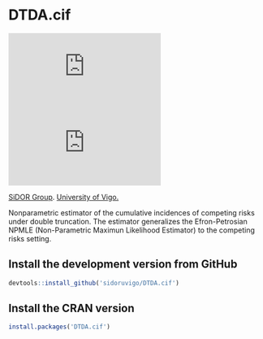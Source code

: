 # DTDA.cif
[![Downloads](http://cranlogs.r-pkg.org/badges/DTDA.cif)](https://cran.r-project.org/package=DTDA.cif)
 [![CRAN_Status_Badge](http://www.r-pkg.org/badges/version/DTDA.cif)](https://cran.r-project.org/package=DTDA.cif)
 
[SiDOR Group](http://sidor.uvigo.es/en/). [University of Vigo.](http://uvigo.gal/)

Nonparametric estimator of the cumulative incidences of competing risks under double truncation. The estimator generalizes the Efron-Petrosian NPMLE (Non-Parametric Maximun Likelihood Estimator) to the competing risks setting.

## Install the development version from GitHub
```r
devtools::install_github('sidoruvigo/DTDA.cif')
```

## Install the CRAN version
```r
install.packages('DTDA.cif')
```

